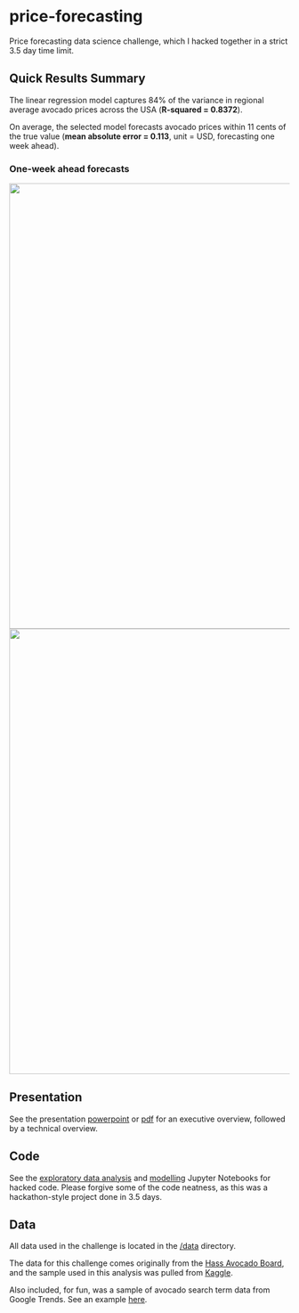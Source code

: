 # price-forecasting
Price forecasting data science challenge, which I hacked together in a strict 3.5 day time limit.

## Quick Results Summary
The linear regression model captures 84% of the variance in regional average avocado prices across the USA (**R-squared = 0.8372**). 

On average, the selected model forecasts avocado prices within 11 cents of the true value (**mean absolute error = 0.113**, unit = USD, forecasting one week ahead).

### One-week ahead forecasts

<img src="https://i.imgur.com/h9QbABw.png" width="800">
<img src="https://i.imgur.com/R7ETZdg.png" width="800">


## Presentation
See the presentation [powerpoint](https://github.com/rchesak/price-forecasting/blob/master/chesak_avocado_case_study.pptx) or [pdf](https://github.com/rchesak/price-forecasting/blob/master/chesak_avocado_case_study.pdf) for an executive overview, followed by a technical overview.

## Code
See the [exploratory data analysis](https://github.com/rchesak/price-forecasting/blob/master/exploratory-analysis.ipynb) and [modelling](https://github.com/rchesak/price-forecasting/blob/master/modelling_averageprice.ipynb) Jupyter Notebooks for hacked code. Please forgive some of the code neatness, as this was a hackathon-style project done in 3.5 days.

## Data
All data used in the challenge is located in the [/data](https://github.com/rchesak/price-forecasting/tree/master/data) directory.

The data for this challenge comes originally from the [Hass Avocado Board](https://hassavocadoboard.com/), and the sample used in this analysis was pulled from [Kaggle](https://www.kaggle.com/neuromusic/avocado-prices). 

Also included, for fun, was a sample of avocado search term data from Google Trends. See an example [here](https://trends.google.com/trends/explore?q=avocado&geo=US).